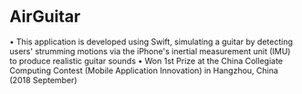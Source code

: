 # AirGuitar
•	This application is developed using Swift, simulating a guitar by detecting users' strumming motions via the iPhone's inertial measurement unit (IMU) to produce realistic guitar sounds
•	Won 1st Prize at the China Collegiate Computing Contest (Mobile Application Innovation) in Hangzhou, China (2018 September)
